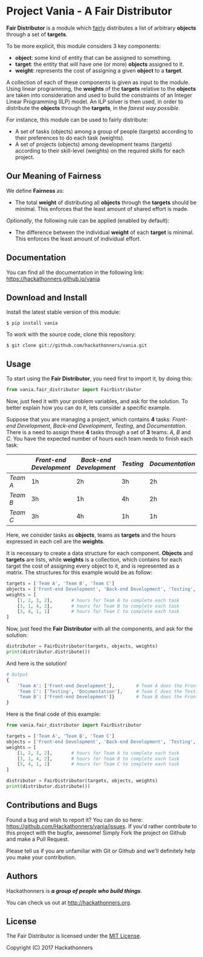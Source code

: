 # Project Vania - A Fair Distributor
**Fair Distributor** is a module which [fairly](#our-meaning-of-fairness) distributes a list of arbitrary **objects** through a set of **targets**.

To be more explicit, this module considers 3 key components:
* **object**: some kind of entity that can be assigned to something.
* **target**: the entity that will have one (or more) **objects** assigned to it.
* **weight**: represents the cost of assigning a given **object** to a **target**.

A collection of each of these components is given as input to the module.
Using linear programming, the **weights** of the **targets** relative to the **objects** are taken into consideration and used to build the constraints of an Integer Linear Programming (ILP) model. An ILP solver is then used, in order to distribute the **objects** through the **targets**, in the *fairest way possible*.

For instance, this module can be used to fairly distribute:
* A set of tasks (objects) among a group of people (targets) according to their preferences to do each task (weights).
* A set of projects (objects) among development teams (targets) according to their skill-level (weights) on the required skills for each project.


## Our Meaning of Fairness

We define **Fairness** as:
 * The total **weight** of distributing all **objects** through the **targets** should be minimal.
This enforces that the least amount of shared effort is made.

_Optionally_, the following rule can be applied (enabled by default):
 * The difference between the individual **weight** of each **target** is minimal.
This enforces the least amount of individual effort.

## Documentation

You can find all the documentation in the following link:
https://hackathonners.github.io/vania

## Download and Install

Install the latest stable version of this module:

    $ pip install vania

To work with the source code, clone this repository:

    $ git clone git://github.com/hackathonners/vania.git

## Usage
To start using the **Fair Distributor**, you need first to import it, by doing this:
```python
from vania.fair_distributor import FairDistributor
```
Now, just feed it with your problem variables, and ask for the solution.
To better explain how you can do it, lets consider a specific example.

Suppose that you are managing a project, which contains **4** tasks: _Front-end Development_, _Back-end Development_, _Testing_, and _Documentation_.
There is a need to assign these **4** tasks through a set of **3** teams: _A_, _B_ and _C_.
You have the expected number of hours each team needs to finish each task:

|        |*Front-end Development*|*Back-end Development*|*Testing*|*Documentation*| 
|--------|-----------------------|----------------------|---------|---------------|
|_Team A_|          1h           |          2h          |    3h   |       2h      |
|_Team B_|          3h           |          1h          |    4h   |       2h      |
|_Team C_|          3h           |          4h          |    1h   |       1h      |

Here, we consider tasks as **objects**, teams as **targets** and the hours expressed in each cell are the **weights**.

It is necessary to create a data structure for each component. **Objects** and **targets** are lists, while **weights** is a collection, which contains for each target the cost of assigning every object to it, and is represented as a matrix.
The structures for this example would be as follow:

```python
targets = ['Team A', 'Team B', 'Team C']
objects = ['Front-end Development', 'Back-end Development', 'Testing', 'Documentation']
weights = [
    [1, 2, 3, 2],		# hours for Team A to complete each task
    [3, 1, 4, 2],		# hours for Team B to complete each task
    [3, 4, 1, 1]		# hours for Team C to complete each task
]
```

Now, just feed the **Fair Distributor** with all the components, and ask for the solution:
```python
distributor = FairDistributor(targets, objects, weights)
print(distributor.distribute())
```

And here is the solution!
```python
# Output
{
    'Team A': ['Front-end Development'],        # Team A does the Front-end Development
    'Team C': ['Testing', 'Documentation'],     # Team C does the Testing and Documentation
    'Team B': ['Front-end Development']}        # Team B does the Front-end Development
}
```

Here is the final code of this example:
```python
from vania.fair_distributor import FairDistributor

targets = ['Team A', 'Team B', 'Team C']
objects = ['Front-end Development', 'Back-end Development', 'Testing', 'Documentation']
weights = [
    [1, 2, 3, 2],		# hours for Team A to complete each task
    [3, 1, 4, 2],		# hours for Team B to complete each task
    [3, 4, 1, 1]		# hours for Team C to complete each task
]

distributor = FairDistributor(targets, objects, weights)
print(distributor.distribute())
```

## Contributions and Bugs

Found a bug and wish to report it? You can do so here: https://github.com/Hackathonners/vania/issues.
If you'd rather contribute to this project with the bugfix, awesome! Simply Fork the project on Github and make a Pull Request.

Please tell us if you are unfamiliar with Git or Github and we'll definitely help you make your contribution.

## Authors

Hackathonners is **_a group of people who build things_**.

You can check us out at http://hackathonners.org.

## License

The Fair Distributor is licensed under the [MIT License](https://opensource.org/licenses/MIT).

Copyright (C) 2017 Hackathonners
